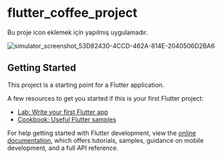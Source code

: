 # flutter_coffee_project

Bu proje icon eklemek için yapılmış uygulamadır.
 
![simulator_screenshot_53D82430-4CCD-462A-814E-2040506D2BA6](https://github.com/SuleAydin08/icon/assets/160034825/e55e8e5f-12a0-4b75-a795-f3af7d1222da)


## Getting Started

This project is a starting point for a Flutter application.

A few resources to get you started if this is your first Flutter project:

- [Lab: Write your first Flutter app](https://docs.flutter.dev/get-started/codelab)
- [Cookbook: Useful Flutter samples](https://docs.flutter.dev/cookbook)

For help getting started with Flutter development, view the
[online documentation](https://docs.flutter.dev/), which offers tutorials,
samples, guidance on mobile development, and a full API reference.
